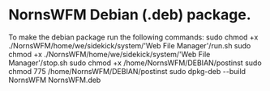 # NornsWFM Debian (.deb) package.
 To make the debian package run the following commands:
sudo chmod +x ./NornsWFM/home/we/sidekick/system/'Web File Manager'/run.sh
sudo chmod +x ./NornsWFM/home/we/sidekick/system/'Web File Manager'/stop.sh
sudo chmod +x /home/NornsWFM/DEBIAN/postinst
sudo chmod 775 /home/NornsWFM/DEBIAN/postinst
sudo dpkg-deb --build NornsWFM NornsWFM.deb